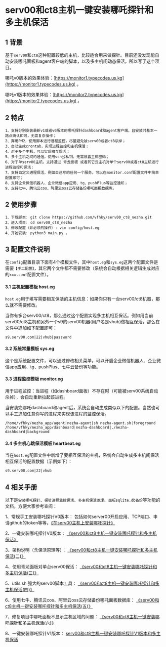 serv00和ct8主机一键安装哪吒探针和多主机保活
======================================================

## 1 背景
基于`serv00`和`ct8`这种配置较低的主机，比较适合用来做探针。目前还没发现能自动安装哪吒面板和agent客户端的脚本，以及多主机间动态保活，所以写了这个项目。

哪吒v0版本的效果体验：[https://monitor1.typecodes.us.kg](https://monitor1.typecodes.us.kg) 。

哪吒v1版本的效果体验：[https://monitor2.typecodes.us.kg](https://monitor2.typecodes.us.kg) 。


## 2 特点

```
1、支持分别安装最新v1或者v0版本的哪吒探针dashboard和agent客户端，且安装时基本一路点确认即可，无需复杂操作；
2、弃用PM2，使用脚本进行进程监控，尽量避免被serv00或者ct8杀掉；
3、自动生成crontab，实现进程监控和主机保活；
4、对于多个主机，可以实现相互保活；
5、多个主机之间的通信，使用ssh公私钥，无需暴露主机密码；
6、对于单serv00主机，支持通过 青龙面板 或者其它云主机对单个serv00或者ct8主机进行进程监控和保活；
7、支持自定义进程保活，例如自己写的任何一个服务，可以在monitor.conf配置文件中简单配置即可；
8、支持企业微信机器人、企业微信app应用、tg、pushPlus等监控通知；
9、支持七牛、腾讯云cos、阿里云oss云存储备份哪吒面板数据库。
```


## 2 使用步骤

```
1、下载脚本: git clone https://github.com/vfhky/serv00_ct8_nezha.git
2、进入项目: cd serv00_ct8_nezha
3、修改配置（非必须的操作）: vim config/host.eg
4、开始安装: python3 main.py 。
```


## 3 配置文件说明

在`config`配置目录下面有4个模板文件，其中`host.eg`和`sys.eg`这两个配置文件是需要`【手工配置】`，其它两个文件都不需要修改（系统会自动根据相关逻辑生成对应的`xxx.conf`配置文件）。

#### 3.1 主机配置模板 host.eg

`host.eg`用于填写需要相互保活的主机信息：如果你只有一台serv00/ct8机器，那么就不需要修改。

当你有多台serv00/ct8，那么通过这个配置实现多主机相互保活。例如用当前serv00/ct8主机和另外一个s9的serv00机器(用户名是vhub)做相互保活，那么在文件中追加如下配置即可：

```
s9.serv00.com|22|vhub|password
```

#### 3.2 系统常量模板 sys.eg

这个是系统配置文件，可以通过修改相关菜单，可以开启企业微信机器人、企业微信app应用、tg、pushPlus、七牛云备份等功能。

#### 3.3 进程监控模板 monitor.eg

用于进程监控：当进程（如dashboard面板）不存在时（可能被serv00系统自动杀掉），会自动重新拉起该进程。

当安装完哪吒dashboard和agent后，系统会自动生成类似以下的配置。当然也可以手工追加任意你写的进程来实现该进程的监控保活。

```
/home/vfhky/nezha_app/agent|nezha-agent|sh nezha-agent.sh|foreground
/home/vfhky/nezha_app/dashboard|nezha-dashboard|./nezha-dashboard|background
```

#### 3.4 多主机心跳保活模板 heartbeat.eg

当在`host.eg`配置文件中新增了要相互保活的主机，系统会自动生成多主机间保活相互保活的配置数据（示例如下）：

`s9.serv00.com|22|vhub`


## 4 相关手册

以下是`安装哪吒探针`、`探针进程监控保活`、`多主机保活原理`、`面板sqlite.db备份`等功能的文档，方便大家参考查阅：

1、常规手工安装哪吒探针V0版本： 包括如何server00开启应用、TCP端口、申请github的token等等，[《在serv00主机上安装哪吒探针》](https://typecodes.com/linux/server00installnezha.html)

2、一键安装哪吒探针V0版本： [《serv00和ct8主机一键安装哪吒探针和多主机保活》](https://typecodes.com/python/serv00ct8nezha.html)

3、架构说明（含保活原理等）： [《serv00和ct8主机一键安装哪吒探针和多主机保活(二)》](https://typecodes.com/python/serv00ct8nezha2.html)

4、使用青龙面板对单台serv00保活： [《serv00和ct8主机一键安装哪吒探针和多主机保活(三)》](https://typecodes.com/python/serv00ct8nezha3.html)

5、utils.sh 强大的serv00脚本工具： [《serv00和ct8主机一键安装哪吒探针和多主机保活(四)》](https://typecodes.com/python/serv00ct8nezha4.html)

6、使用七牛、腾讯云cos、阿里云oss云存储备份哪吒面板数据库： [《serv00和ct8主机一键安装哪吒探针和多主机保活(五)》](https://typecodes.com/python/serv00ct8nezha5.html)

7、修复项目中哪吒面板不显示主机区域的问题： [《serv00和ct8主机一键安装哪吒探针和多主机保活(六)》](https://typecodes.com/python/serv00ct8nezha6.html)

8、一键安装哪吒探针V1版本： [serv00和ct8主机一键安装哪吒探针V1版本和多主机保活](https://typecodes.com/python/serv00ct8nezhav1.html)

